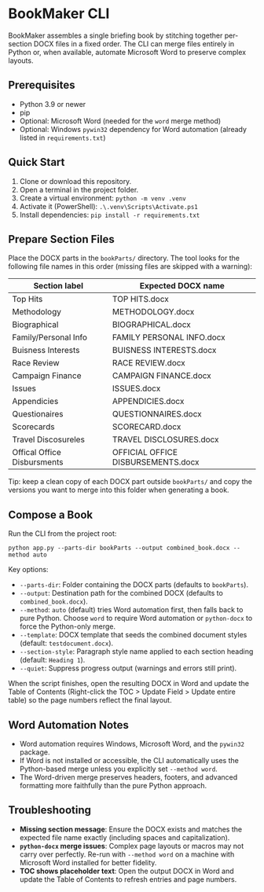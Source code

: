 ﻿# BookMaker CLI

BookMaker assembles a single briefing book by stitching together per-section DOCX files in a fixed order. The CLI can merge files entirely in Python or, when available, automate Microsoft Word to preserve complex layouts.

## Prerequisites

- Python 3.9 or newer
- pip
- Optional: Microsoft Word (needed for the `word` merge method)
- Optional: Windows `pywin32` dependency for Word automation (already listed in `requirements.txt`)

## Quick Start

1. Clone or download this repository.
2. Open a terminal in the project folder.
3. Create a virtual environment: `python -m venv .venv`
4. Activate it (PowerShell): `.\.venv\Scripts\Activate.ps1`
5. Install dependencies: `pip install -r requirements.txt`

## Prepare Section Files

Place the DOCX parts in the `bookParts/` directory. The tool looks for the following file names in this order (missing files are skipped with a warning):

| Section label               | Expected DOCX name                  |
|-----------------------------|-------------------------------------|
| Top Hits                    | TOP HITS.docx                       |
| Methodology                 | METHODOLOGY.docx                    |
| Biographical                | BIOGRAPHICAL.docx                   |
| Family/Personal Info        | FAMILY PERSONAL INFO.docx           |
| Buisness Interests          | BUISNESS INTERESTS.docx             |
| Race Review                 | RACE REVIEW.docx                    |
| Campaign Finance            | CAMPAIGN FINANCE.docx               |
| Issues                      | ISSUES.docx                         |
| Appendicies                 | APPENDICIES.docx                    |
| Questionaires               | QUESTIONNAIRES.docx                 |
| Scorecards                  | SCORECARD.docx                      |
| Travel Discosureles         | TRAVEL DISCLOSURES.docx             |
| Offical Office Disbursments | OFFICIAL OFFICE DISBURSEMENTS.docx  |

Tip: keep a clean copy of each DOCX part outside `bookParts/` and copy the versions you want to merge into this folder when generating a book.

## Compose a Book

Run the CLI from the project root:

```
python app.py --parts-dir bookParts --output combined_book.docx --method auto
```

Key options:

- `--parts-dir`: Folder containing the DOCX parts (defaults to `bookParts`).
- `--output`: Destination path for the combined DOCX (defaults to `combined_book.docx`).
- `--method`: `auto` (default) tries Word automation first, then falls back to pure Python. Choose `word` to require Word automation or `python-docx` to force the Python-only merge.
- `--template`: DOCX template that seeds the combined document styles (default: `testdocument.docx`).
- `--section-style`: Paragraph style name applied to each section heading (default: `Heading 1`).
- `--quiet`: Suppress progress output (warnings and errors still print).

When the script finishes, open the resulting DOCX in Word and update the Table of Contents (Right-click the TOC > Update Field > Update entire table) so the page numbers reflect the final layout.

## Word Automation Notes

- Word automation requires Windows, Microsoft Word, and the `pywin32` package.
- If Word is not installed or accessible, the CLI automatically uses the Python-based merge unless you explicitly set `--method word`.
- The Word-driven merge preserves headers, footers, and advanced formatting more faithfully than the pure Python approach.

## Troubleshooting

- **Missing section message**: Ensure the DOCX exists and matches the expected file name exactly (including spaces and capitalization).
- **`python-docx` merge issues**: Complex page layouts or macros may not carry over perfectly. Re-run with `--method word` on a machine with Microsoft Word installed for better fidelity.
- **TOC shows placeholder text**: Open the output DOCX in Word and update the Table of Contents to refresh entries and page numbers.

